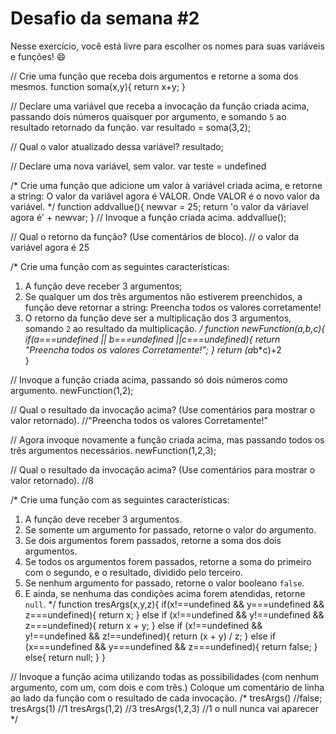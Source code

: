 # Desafio da semana #2

Nesse exercício, você está livre para escolher os nomes para suas variáveis e funções! :smile:


// Crie uma função que receba dois argumentos e retorne a soma dos mesmos.
function soma(x,y){
    return x+y;
}

// Declare uma variável que receba a invocação da função criada acima, passando dois números quaisquer por argumento, e somando `5` ao resultado retornado da função.
var resultado = soma(3,2);

// Qual o valor atualizado dessa variável?
resultado;

// Declare uma nova variável, sem valor.
var teste = undefined

/*
Crie uma função que adicione um valor à variável criada acima, e retorne a string:
    O valor da variável agora é VALOR.
Onde VALOR é o novo valor da variável.
*/
function addvallue(){
    newvar = 25;
    return 'o valor da váriavel agora é' + newvar;
}
// Invoque a função criada acima.
addvallue();

// Qual o retorno da função? (Use comentários de bloco).
// o valor da variável agora é 25

/*
Crie uma função com as seguintes características:
1. A função deve receber 3 argumentos;
2. Se qualquer um dos três argumentos não estiverem preenchidos, a função deve retornar a string:
    Preencha todos os valores corretamente!
3. O retorno da função deve ser a multiplicação dos 3 argumentos, somando `2` ao resultado da multiplicação.
*/
function newFunction(a,b,c){
    if(a===undefined || b===undefined ||c===undefined){
        return "Preencha todos os valores Corretamente!";
    } 
    return (a*b*c)+2  
}

// Invoque a função criada acima, passando só dois números como argumento.
newFunction(1,2);

// Qual o resultado da invocação acima? (Use comentários para mostrar o valor retornado).
//"Preencha todos os valores Corretamente!"

// Agora invoque novamente a função criada acima, mas passando todos os três argumentos necessários.
newFunction(1,2,3);

// Qual o resultado da invocação acima? (Use comentários para mostrar o valor retornado).
//8

/*
Crie uma função com as seguintes características:
1. A função deve receber 3 argumentos.
2. Se somente um argumento for passado, retorne o valor do argumento.
3. Se dois argumentos forem passados, retorne a soma dos dois argumentos.
4. Se todos os argumentos forem passados, retorne a soma do primeiro com o segundo, e o resultado, dividido pelo terceiro.
5. Se nenhum argumento for passado, retorne o valor booleano `false`.
6. E ainda, se nenhuma das condições acima forem atendidas, retorne `null`.
*/
function tresArgs(x,y,z){
    if(x!==undefined && y===undefined && z===undefined){
        return x;
    } else if (x!==undefined && y!==undefined && z===undefined){
        return x + y;
    } else if (x!==undefined && y!==undefined && z!==undefined){
        return (x + y) / z;
        } else if (x===undefined && y===undefined && z===undefined){
            return false;
        } else{
            return null;
        }
 }



// Invoque a função acima utilizando todas as possibilidades (com nenhum argumento, com um, com dois e com três.) Coloque um comentário de linha ao lado da função com o resultado de cada invocação.
/* 
tresArgs() //false;
tresArgs(1) //1
tresArgs(1,2) //3
tresArgs(1,2,3) //1
o null nunca vai aparecer
*/
